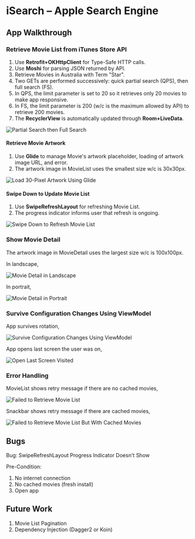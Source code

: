 # iSearch – Apple Search Engine

## App Walkthrough

### Retrieve Movie List from iTunes Store API

1. Use **Retrofit+OKHttpClient** for Type-Safe HTTP calls.
2. Use **Moshi** for parsing JSON returned by API.
3. Retrieve Movies in Australia with Term "Star".
4. Two GETs are performed successively: quick partial search (QPS), then full search (FS).
4. In QPS, the limit parameter is set to 20 so it retrieves only 20 movies to make app responsive.
5. In FS, the limit parameter is 200 (w/c is the maximum allowed by API) to retrieve 200 movies.
6. The **RecyclerView** is automatically updated through **Room+LiveData**.

![Partial Search then Full Search](https://raw.githubusercontent.com/biinui/iSearch/master/blob/assets/partialSearch_thenFullSearch.gif?raw=true)

#### Retrieve Movie Artwork

1. Use **Glide** to manage Movie's artwork placeholder, loading of artwork image URL, and error.
2. The artwork image in MovieList uses the smallest size w/c is 30x30px.

![Load 30-Pixel Artwork Using Glide](https://raw.githubusercontent.com/biinui/iSearch/master/blob/assets/loadArtwork30_usingGlide.gif?raw=true)

#### Swipe Down to Update Movie List

1. Use **SwipeRefreshLayout** for refreshing Movie List.
2. The progress indicator informs user that refresh is ongoing.

![Swipe Down to Refresh Movie List](https://raw.githubusercontent.com/biinui/iSearch/master/blob/assets/swipeToRefresh.gif?raw=true)

### Show Movie Detail

The artwork image in MovieDetail uses the largest size w/c is 100x100px.

In landscape,

![Movie Detail in Landscape](https://raw.githubusercontent.com/biinui/iSearch/master/blob/assets/movieDetail_landscape.gif?raw=true)

In portrait,

![Movie Detail in Portrait](https://raw.githubusercontent.com/biinui/iSearch/master/blob/assets/movieDetail_portrait.gif?raw=true)

### Survive Configuration Changes Using ViewModel

App survives rotation,

![Survive Configuration Changes Using ViewModel](https://raw.githubusercontent.com/biinui/iSearch/master/blob/assets/surviveConfigchanges_usingViewModel.gif?raw=true)

App opens last screen the user was on,

![Open Last Screen Visited](https://raw.githubusercontent.com/biinui/iSearch/master/blob/assets/openLastScreenVisited.gif?raw=true)

### Error Handling

MovieList shows retry message if there are no cached movies,

![Failed to Retrieve Movie List](https://raw.githubusercontent.com/biinui/iSearch/master/blob/assets/failedToRetrieve_noCachedMovies.gif?raw=true)

Snackbar shows retry message if there are cached movies,

![Failed to Retrieve Movie List But With Cached Movies](https://raw.githubusercontent.com/biinui/iSearch/master/blob/assets/failedToRetrieve_withCachedMovies.gif?raw=true)

## Bugs

Bug: SwipeRefreshLayout Progress Indicator Doesn't Show

Pre-Condition:
1. No internet connection
2. No cached movies (fresh install)
3. Open app

## Future Work

1. Movie List Pagination
2. Dependency Injection (Dagger2 or Koin)



